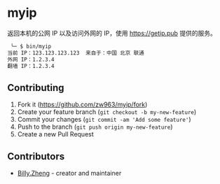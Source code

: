 # myip

返回本机的公网 IP 以及访问外网的 IP，使用 https://getip.pub 提供的服务。

```sh
 ╰─ $ bin/myip 
当前 IP：123.123.123.123  来自于：中国 北京 联通
外网 IP：1.2.3.4
翻墙 IP：1.2.3.4
```

## Contributing

1. Fork it (<https://github.com/zw963/myip/fork>)
2. Create your feature branch (`git checkout -b my-new-feature`)
3. Commit your changes (`git commit -am 'Add some feature'`)
4. Push to the branch (`git push origin my-new-feature`)
5. Create a new Pull Request

## Contributors

- [Billy.Zheng](https://github.com/zw963) - creator and maintainer
